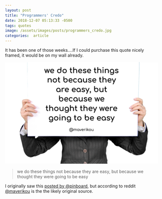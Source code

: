 ```yaml
---
layout: post
title: "Programmers' Credo"
date: 2018-12-07 05:13:33 -0500
tags: quotes
image: /assets/images/posts/programmers_credo.jpg
categories:  article
---
```


It has been one of those weeks....If I could purchase this quote nicely framed, it would be on my wall already.

![Programmers Credo](/assets/images/posts/programmers_credo.jpg)

> we do these things not because they are easy, but because we thought they were going to be easy

I originally saw this [posted by @pinboard](https://twitter.com/Pinboard/status/761656824202276864), but according to reddit [@maverikou](https://twitter.com/maverikou) is the the likely original source.
